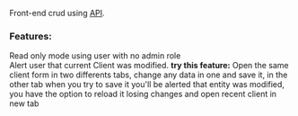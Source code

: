 Front-end crud using [API](https://github.com/JeffersonTeixeira/back-test-sur).

### Features:
Read only mode using user with no admin role\
Alert user that current Client was modified. **try this feature:** Open the same client form in two differents tabs, change any data in one and save it, in the other tab when you try to save it you'll be alerted that entity was modified, you have the option to reload it losing changes and open recent client in new tab
